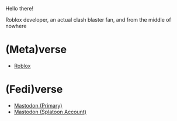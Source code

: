 Hello there!

Roblox developer, an actual clash blaster fan, and from the middle of nowhere

# (Meta)verse
- [Roblox](https://www.roblox.com/users/profile?username=GamersInternational)

# (Fedi)verse
- [Mastodon (Primary)](https://mstdn.social/@experiencersinternational)
- [Mastodon (Splatoon Account)](https://masto.ai/@splatoon)
